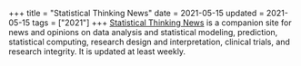 +++
title = "Statistical Thinking News"
date = 2021-05-15
updated = 2021-05-15
tags = ["2021"]
+++
[Statistical Thinking News](https://paper.li/stn) is a companion site
for news and opinions on data analysis and statistical modeling,
prediction, statistical computing, research design and interpretation,
clinical trials, and research integrity.  It is updated at least weekly.
